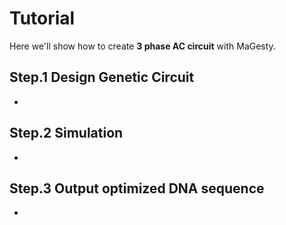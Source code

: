 # Tutorial
Here we'll show how to create **3 phase AC circuit** with MaGesty.

## Step.1 Design Genetic Circuit
- 

## Step.2 Simulation 
- 

## Step.3 Output optimized DNA sequence
- 
